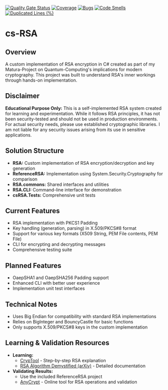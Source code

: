 [![Quality Gate Status](https://sonarcloud.io/api/project_badges/measure?project=cwhde_cs-RSA&metric=alert_status&token=ae26b67b1b638753901b092262914a82990865bc)](https://sonarcloud.io/summary/new_code?id=cwhde_cs-RSA) [![Coverage](https://sonarcloud.io/api/project_badges/measure?project=cwhde_cs-RSA&metric=coverage&token=ae26b67b1b638753901b092262914a82990865bc)](https://sonarcloud.io/summary/new_code?id=cwhde_cs-RSA) [![Bugs](https://sonarcloud.io/api/project_badges/measure?project=cwhde_cs-RSA&metric=bugs&token=ae26b67b1b638753901b092262914a82990865bc)](https://sonarcloud.io/summary/new_code?id=cwhde_cs-RSA) [![Code Smells](https://sonarcloud.io/api/project_badges/measure?project=cwhde_cs-RSA&metric=code_smells&token=ae26b67b1b638753901b092262914a82990865bc)](https://sonarcloud.io/summary/new_code?id=cwhde_cs-RSA) [![Duplicated Lines (%)](https://sonarcloud.io/api/project_badges/measure?project=cwhde_cs-RSA&metric=duplicated_lines_density&token=ae26b67b1b638753901b092262914a82990865bc)](https://sonarcloud.io/summary/new_code?id=cwhde_cs-RSA)

# cs-RSA

## Overview

A custom implementation of RSA encryption in C\# created as part of my Matura-Project on Quantum-Computing's implications for modern cryptography. This project was built to understand RSA's inner workings through hands-on implementation.

## Disclaimer

**Educational Purpose Only:** This is a self-implemented RSA system created for learning and experimentation. While it follows RSA principles, it has not been security-tested and should not be used in production environments. For actual security needs, please use established cryptographic libraries. I am not liable for any security issues arising from its use in sensitive applications.

## Solution Structure

* **RSA:** Custom implementation of RSA encryption/decryption and key generation
* **ReferenceRSA:** Implementation using System.Security.Cryptography for comparison
* **RSA.commons:** Shared interfaces and utilities
* **RSA.CLI:** Command-line interface for demonstration
* **csRSA.Tests:** Comprehensive unit tests


## Current Features

* RSA implementation with PKCS1 Padding
* Key handling (generation, parsing) in X.509/PKCS\#8 format
* Support for various key formats (X509 String, PEM File contents, PEM File)
* CLI for encrypting and decrypting messages
* Comprehensive testing suite


## Planned Features

* OaepSHA1 and OaepSHA256 Padding support
* Enhanced CLI with better user experience
* Implementation unit test interfaces


## Technical Notes

* Uses Big Endian for compatibility with standard RSA implementations
* Relies on BigInteger and BouncyCastle for basic functions
* Only supports X.509/PKCS\#8 keys in the custom implementation


## Learning \& Validation Resources

* **Learning:**
    * [CrypTool](https://www.cryptool.org/en/cto/rsa-step-by-step/) - Step-by-step RSA explanation
    * [RSA Algorithm Demystified (arXiv)](https://arxiv.org/abs/2308.02785) - Detailed documentation
* **Validating Results:**
    * Use the included ReferenceRSA project
    * [AnyCrypt](https://anycript.com/crypto/rsa) - Online tool for RSA operations and validation
